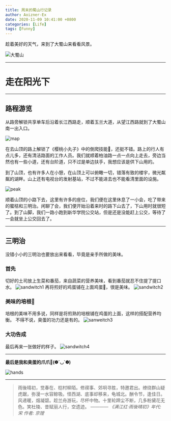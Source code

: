 ```yaml
---
title: 周末的蜀山行记录
author: Aoizner-Ex
date: 2020-11-09 10:41:00 +0800
categories: [Life]
tags: [Funny]
---
```


趁着美好的天气，来到了大蜀山来看看风景。

![大蜀山](/assets/img/post_img/ShuHill/online-image.jpg)

---

# 走在阳光下

---

## 路程游览

从路旁解锁共享单车后沿着长江西路走，顺着玉兰大道，从望江西路就到了大蜀山南一出入口。

![map](/assets/img/post_img/ShuHill/map.png)

在去山顶的路上解锁了《樱桃小丸子》中的倒爬技能🤭，还挺不错。路上的行人有点儿多，还有清洁路面的工作人员。我们就顺着柏油路一点一点向上走去，旁边当然也有一些小道，还有台阶道，只不过是单边扶手，我想应该是供下山用的。

到了山顶，也有许多人在小憩，在山顶上可以俯瞰一切，错落有致的楼宇，微光粼粼的湖畔。山上还有电视台的发射基站，不过不能进去也不能看清里面的设施。

![peak](/assets/img/post_img/ShuHill/viewcity.jpg)

顺着山顶的小路下去，这里有许多的座位，我们便在这里休息了一小会，吃了带来的蜜桔和三明治。闲聊了会，我们便开始沿着来时的路下山去了，下山用时就很短了。到了山脚，我们一路小跑到新华学院公交站，但是还是没能赶上公交，等待了一会就坐上公交回去了。

***

## 三明治

没错小小的三明治也要放出来看看，毕竟是亲手所做的美味。

### 首先

切好的土司放上生菜和番茄，来自蔬菜的营养美味，看到番茄就忍不住提了提口水。
![sandwitch1](/assets/img/post_img/ShuHill/sandwitch2.jpg)
再将煎好的鸡蛋铺在上面鸡蛋🥚，很是美味。
![sandwitch2](/assets/img/post_img/ShuHill/sandwitch3.jpg)

### 美味的培根🥓

培根的美味不用多说，同样是将煎熟的培根铺在鸡蛋的上面，这样的搭配营养均衡。
不得不说，臭蛋的功力还是有的。
![sanweitch3](/assets/img/post_img/ShuHill/sandwitch1.jpg)

### 大功告成

最后再来一张做好的样子。
![sandwitch4](/assets/img/post_img/ShuHill/sandwitch4.jpg)


---

**最后是我和臭蛋的爪爪💑(❁´◡`❁)**

![hands](/assets/img/post_img/ShuHill/sharkhand.jpg)

---

>雨後晴初，觉春在、桤村柳陌。修禊事、郊坰寻胜，特邀君出。缭绕群山疑虎踞，弥漫一水容鲸吸。怪西湖、底事却移来，龟城北。酬令节，逢佳日。风递暖，烟凝碧。趁兰舟游玩，尽杯中物。十里轮蹄尘不断，几多粉黛花无色。笑杜陵、昔赋丽人行，空遗迹。    ———— *《满江红·雨後晴初》年代: 宋 作者: 京镗*

